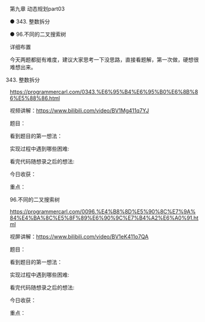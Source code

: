 第九章 动态规划part03

● 343. 整数拆分 

● 96.不同的二叉搜索树 

 详细布置 

今天两题都挺有难度，建议大家思考一下没思路，直接看题解，第一次做，硬想很难想出来。

 343. 整数拆分 

https://programmercarl.com/0343.%E6%95%B4%E6%95%B0%E6%8B%86%E5%88%86.html   

视频讲解：https://www.bilibili.com/video/BV1Mg411q7YJ

题目：

看到题目的第一想法：

实现过程中遇到哪些困难: 

看完代码随想录之后的想法:

今日收获：

重点：

 96.不同的二叉搜索树 

https://programmercarl.com/0096.%E4%B8%8D%E5%90%8C%E7%9A%84%E4%BA%8C%E5%8F%89%E6%90%9C%E7%B4%A2%E6%A0%91.html   

视屏讲解：https://www.bilibili.com/video/BV1eK411o7QA 

题目：

看到题目的第一想法：

实现过程中遇到哪些困难: 

看完代码随想录之后的想法:

今日收获：

重点：
